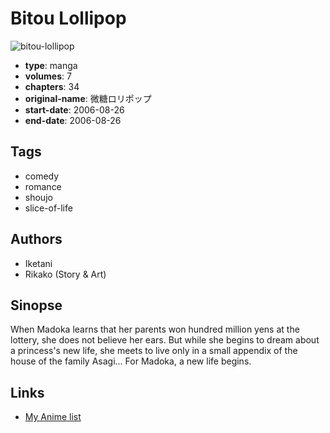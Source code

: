 # Bitou Lollipop

![bitou-lollipop](https://cdn.myanimelist.net/images/manga/1/150444.jpg)

-   **type**: manga
-   **volumes**: 7
-   **chapters**: 34
-   **original-name**: 微糖ロリポップ
-   **start-date**: 2006-08-26
-   **end-date**: 2006-08-26

## Tags

-   comedy
-   romance
-   shoujo
-   slice-of-life

## Authors

-   Iketani
-   Rikako (Story & Art)

## Sinopse

When Madoka learns that her parents won hundred million yens at the lottery, she does not believe her ears. But while she begins to dream about a princess's new life, she meets to live only in a small appendix of the house of the family Asagi... For Madoka, a new life begins.

## Links

-   [My Anime list](https://myanimelist.net/manga/13099/Bitou_Lollipop)
